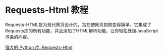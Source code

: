 # Requests-Html 教程

<show-structure depth="3"/>


Requests-HTML是为现代网页设计的，旨在使网页抓取变得简单。它集成了Requests库的所有功能，并且添加了HTML解析功能，让你轻松处理JavaScript渲染的内容。


<seealso>
<category ref="ref_docs">
    <a href="https://mp.weixin.qq.com/s/ybmIeKssd4Ald9GvttQlDA">强大的 Python 库: Requests-Html</a>
</category>
<category ref="ref_github">
</category>
<category ref="ref_issues">
</category>
<category ref="ref_hf">
</category>
<category ref="ref_ms">
</category>
</seealso>

